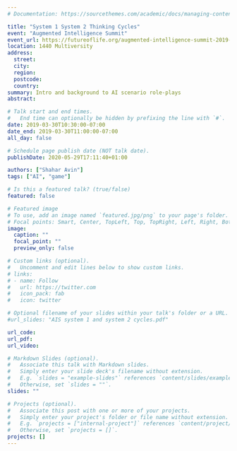 ```yaml
---
# Documentation: https://sourcethemes.com/academic/docs/managing-content/

title: "System 1 System 2 Thinking Cycles"
event: "Augmented Intelligence Summit"
event_url: https://futureoflife.org/augmented-intelligence-summit-2019-2/
location: 1440 Multiversity
address:
  street:
  city:
  region:
  postcode:
  country:
summary: Intro and background to AI scenario role-plays
abstract:

# Talk start and end times.
#   End time can optionally be hidden by prefixing the line with `#`.
date: 2019-03-30T10:30:00-07:00
date_end: 2019-03-30T11:00:00-07:00
all_day: false

# Schedule page publish date (NOT talk date).
publishDate: 2020-05-29T17:11:40+01:00

authors: ["Shahar Avin"]
tags: ["AI", "game"]

# Is this a featured talk? (true/false)
featured: false

# Featured image
# To use, add an image named `featured.jpg/png` to your page's folder. 
# Focal points: Smart, Center, TopLeft, Top, TopRight, Left, Right, BottomLeft, Bottom, BottomRight.
image:
  caption: ""
  focal_point: ""
  preview_only: false

# Custom links (optional).
#   Uncomment and edit lines below to show custom links.
# links:
# - name: Follow
#   url: https://twitter.com
#   icon_pack: fab
#   icon: twitter

# Optional filename of your slides within your talk's folder or a URL.
#url_slides: "AIS system 1 and system 2 cycles.pdf"

url_code:
url_pdf:
url_video:

# Markdown Slides (optional).
#   Associate this talk with Markdown slides.
#   Simply enter your slide deck's filename without extension.
#   E.g. `slides = "example-slides"` references `content/slides/example-slides.md`.
#   Otherwise, set `slides = ""`.
slides: ""

# Projects (optional).
#   Associate this post with one or more of your projects.
#   Simply enter your project's folder or file name without extension.
#   E.g. `projects = ["internal-project"]` references `content/project/deep-learning/index.md`.
#   Otherwise, set `projects = []`.
projects: []
---
```

